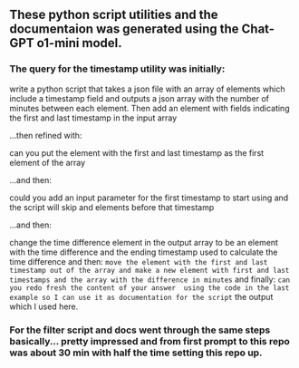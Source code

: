 ## These python script utilities and the documentaion was generated using the Chat-GPT o1-mini model.

### The query for the timestamp utility was initially:

write a python script that takes a json file with an array of elements which include a timestamp field and outputs a json array with the number of minutes between each element. Then add an element with fields indicating the first and last timestamp in the input array

...then refined with:

can you put the element with the first and last timestamp as the first element of the array

...and then:

could you add an input parameter for the first timestamp to start using and the script will skip and elements before that timestamp

...and then:

change the time difference element in the output array to be an element with the time difference and the ending timestamp used to calculate the time difference
and then:
``
move the element with the first and last timestamp out of the array and make a new element with first and last timestamps and the array with the difference in minutes
``
and finally:
``
can you redo fresh the content of your answer  using the code in the last example so I can use it as documentation for the script
``
the output which I used here.

### For the filter script and docs went through the same steps basically... pretty impressed and from first prompt to this repo was about 30 min with half the time setting this repo up.
